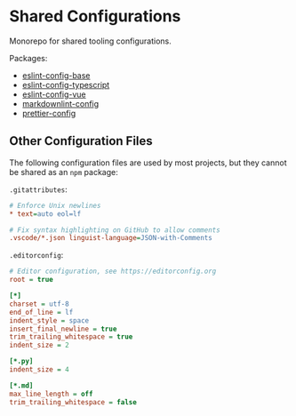 # Shared Configurations

Monorepo for shared tooling configurations.

Packages:

- [eslint-config-base](packages/eslint-config-base)
- [eslint-config-typescript](packages/eslint-config-typescript)
- [eslint-config-vue](packages/eslint-config-vue)
- [markdownlint-config](packages/markdownlint-config)
- [prettier-config](packages/prettier-config)

## Other Configuration Files

The following configuration files are used by most projects, but they cannot be shared as an `npm` package:

`.gitattributes`:

```ini
# Enforce Unix newlines
* text=auto eol=lf

# Fix syntax highlighting on GitHub to allow comments
.vscode/*.json linguist-language=JSON-with-Comments
```

`.editorconfig`:

```ini
# Editor configuration, see https://editorconfig.org
root = true

[*]
charset = utf-8
end_of_line = lf
indent_style = space
insert_final_newline = true
trim_trailing_whitespace = true
indent_size = 2

[*.py]
indent_size = 4

[*.md]
max_line_length = off
trim_trailing_whitespace = false
```

